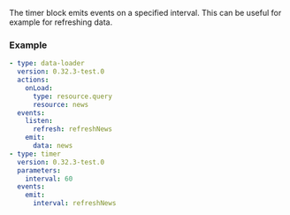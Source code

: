 The timer block emits events on a specified interval. This can be useful for example for refreshing
data.

### Example

```yaml
- type: data-loader
  version: 0.32.3-test.0
  actions:
    onLoad:
      type: resource.query
      resource: news
  events:
    listen:
      refresh: refreshNews
    emit:
      data: news
- type: timer
  version: 0.32.3-test.0
  parameters:
    interval: 60
  events:
    emit:
      interval: refreshNews
```
